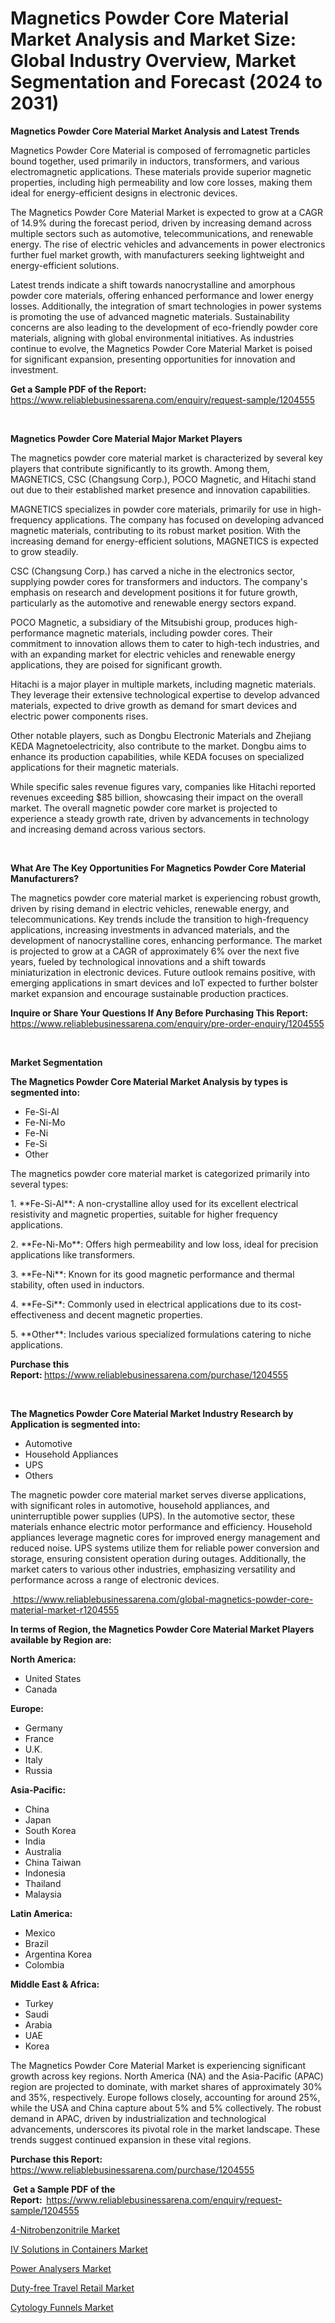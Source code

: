 <p><h1>Magnetics Powder Core Material Market Analysis and Market Size: Global Industry Overview, Market Segmentation and Forecast (2024 to 2031)</h1></p><p><strong>Magnetics Powder Core Material Market Analysis and Latest Trends</strong></p>
<p><p>Magnetics Powder Core Material is composed of ferromagnetic particles bound together, used primarily in inductors, transformers, and various electromagnetic applications. These materials provide superior magnetic properties, including high permeability and low core losses, making them ideal for energy-efficient designs in electronic devices.</p><p>The Magnetics Powder Core Material Market is expected to grow at a CAGR of 14.9% during the forecast period, driven by increasing demand across multiple sectors such as automotive, telecommunications, and renewable energy. The rise of electric vehicles and advancements in power electronics further fuel market growth, with manufacturers seeking lightweight and energy-efficient solutions. </p><p>Latest trends indicate a shift towards nanocrystalline and amorphous powder core materials, offering enhanced performance and lower energy losses. Additionally, the integration of smart technologies in power systems is promoting the use of advanced magnetic materials. Sustainability concerns are also leading to the development of eco-friendly powder core materials, aligning with global environmental initiatives. As industries continue to evolve, the Magnetics Powder Core Material Market is poised for significant expansion, presenting opportunities for innovation and investment.</p></p>
<p><strong>Get a Sample PDF of the Report:&nbsp;</strong> <a href="https://www.reliablebusinessarena.com/enquiry/request-sample/1204555?utm_campaign=1337&utm_medium=2&utm_source=Github&utm_content=ia&utm_term=16102024&utm_id=magnetics-powder-core-material">https://www.reliablebusinessarena.com/enquiry/request-sample/1204555</a></p>
<p>&nbsp;</p>
<p><strong>Magnetics Powder Core Material Major Market Players</strong></p>
<p><p>The magnetics powder core material market is characterized by several key players that contribute significantly to its growth. Among them, MAGNETICS, CSC (Changsung Corp.), POCO Magnetic, and Hitachi stand out due to their established market presence and innovation capabilities.</p><p>MAGNETICS specializes in powder core materials, primarily for use in high-frequency applications. The company has focused on developing advanced magnetic materials, contributing to its robust market position. With the increasing demand for energy-efficient solutions, MAGNETICS is expected to grow steadily.</p><p>CSC (Changsung Corp.) has carved a niche in the electronics sector, supplying powder cores for transformers and inductors. The company's emphasis on research and development positions it for future growth, particularly as the automotive and renewable energy sectors expand.</p><p>POCO Magnetic, a subsidiary of the Mitsubishi group, produces high-performance magnetic materials, including powder cores. Their commitment to innovation allows them to cater to high-tech industries, and with an expanding market for electric vehicles and renewable energy applications, they are poised for significant growth.</p><p>Hitachi is a major player in multiple markets, including magnetic materials. They leverage their extensive technological expertise to develop advanced materials, expected to drive growth as demand for smart devices and electric power components rises.</p><p>Other notable players, such as Dongbu Electronic Materials and Zhejiang KEDA Magnetoelectricity, also contribute to the market. Dongbu aims to enhance its production capabilities, while KEDA focuses on specialized applications for their magnetic materials.</p><p>While specific sales revenue figures vary, companies like Hitachi reported revenues exceeding $85 billion, showcasing their impact on the overall market. The overall magnetic powder core market is projected to experience a steady growth rate, driven by advancements in technology and increasing demand across various sectors.</p></p>
<p>&nbsp;</p>
<p><strong>What Are The Key Opportunities For Magnetics Powder Core Material Manufacturers?</strong></p>
<p><p>The magnetics powder core material market is experiencing robust growth, driven by rising demand in electric vehicles, renewable energy, and telecommunications. Key trends include the transition to high-frequency applications, increasing investments in advanced materials, and the development of nanocrystalline cores, enhancing performance. The market is projected to grow at a CAGR of approximately 6% over the next five years, fueled by technological innovations and a shift towards miniaturization in electronic devices. Future outlook remains positive, with emerging applications in smart devices and IoT expected to further bolster market expansion and encourage sustainable production practices.</p></p>
<p><strong>Inquire or Share Your Questions If Any Before Purchasing This Report:</strong> <a href="https://www.reliablebusinessarena.com/enquiry/pre-order-enquiry/1204555?utm_campaign=1337&utm_medium=2&utm_source=Github&utm_content=ia&utm_term=16102024&utm_id=magnetics-powder-core-material">https://www.reliablebusinessarena.com/enquiry/pre-order-enquiry/1204555</a></p>
<p>&nbsp;</p>
<p><strong>Market Segmentation</strong></p>
<p><strong>The Magnetics Powder Core Material Market Analysis by types is segmented into:</strong></p>
<p><ul><li>Fe-Si-Al</li><li>Fe-Ni-Mo</li><li>Fe-Ni</li><li>Fe-Si</li><li>Other</li></ul></p>
<p><p>The magnetics powder core material market is categorized primarily into several types: </p><p>1. **Fe-Si-Al**: A non-crystalline alloy used for its excellent electrical resistivity and magnetic properties, suitable for higher frequency applications.</p><p>2. **Fe-Ni-Mo**: Offers high permeability and low loss, ideal for precision applications like transformers.</p><p>3. **Fe-Ni**: Known for its good magnetic performance and thermal stability, often used in inductors.</p><p>4. **Fe-Si**: Commonly used in electrical applications due to its cost-effectiveness and decent magnetic properties.</p><p>5. **Other**: Includes various specialized formulations catering to niche applications.</p></p>
<p><strong>Purchase this Report:&nbsp;</strong><a href="https://www.reliablebusinessarena.com/purchase/1204555?utm_campaign=1337&utm_medium=2&utm_source=Github&utm_content=ia&utm_term=16102024&utm_id=magnetics-powder-core-material">https://www.reliablebusinessarena.com/purchase/1204555</a></p>
<p>&nbsp;</p>
<p><strong>The Magnetics Powder Core Material Market Industry Research by Application is segmented into:</strong></p>
<p><ul><li>Automotive</li><li>Household Appliances</li><li>UPS</li><li>Others</li></ul></p>
<p><p>The magnetic powder core material market serves diverse applications, with significant roles in automotive, household appliances, and uninterruptible power supplies (UPS). In the automotive sector, these materials enhance electric motor performance and efficiency. Household appliances leverage magnetic cores for improved energy management and reduced noise. UPS systems utilize them for reliable power conversion and storage, ensuring consistent operation during outages. Additionally, the market caters to various other industries, emphasizing versatility and performance across a range of electronic devices.</p></p>
<p><a href="https://www.reliablebusinessarena.com/global-magnetics-powder-core-material-market-r1204555?utm_campaign=1337&utm_medium=2&utm_source=Github&utm_content=ia&utm_term=16102024&utm_id=magnetics-powder-core-material">&nbsp;https://www.reliablebusinessarena.com/global-magnetics-powder-core-material-market-r1204555</a></p>
<p><strong>In terms of Region, the Magnetics Powder Core Material Market Players available by Region are:</strong></p>
<p>
    <p> <strong> North America: </strong>
        <ul>
            <li>United States</li>
            <li>Canada</li>
        </ul>
        </p> 
    <p> <strong> Europe: </strong>
        <ul>
            <li>Germany</li>
            <li>France</li>
            <li>U.K.</li>
            <li>Italy</li>
            <li>Russia</li>
        </ul>
        </p> 
    <p> <strong> Asia-Pacific: </strong>
        <ul>
            <li>China</li>
            <li>Japan</li>
            <li>South Korea</li>
            <li>India</li>
            <li>Australia</li>
            <li>China Taiwan</li>
            <li>Indonesia</li>
            <li>Thailand</li>
            <li>Malaysia</li>
        </ul>
        </p> 
    <p> <strong> Latin America: </strong>
        <ul>
            <li>Mexico</li>
            <li>Brazil</li>
            <li>Argentina Korea</li>
            <li>Colombia</li>
        </ul>
        </p> 
    <p> <strong> Middle East & Africa: </strong>
        <ul>
            <li>Turkey</li>
            <li>Saudi</li>
            <li>Arabia</li>
            <li>UAE</li>
            <li>Korea</li>
        </ul>
    </p>
    </p>
<p><p>The Magnetics Powder Core Material Market is experiencing significant growth across key regions. North America (NA) and the Asia-Pacific (APAC) region are projected to dominate, with market shares of approximately 30% and 35%, respectively. Europe follows closely, accounting for around 25%, while the USA and China capture about 5% and 5% collectively. The robust demand in APAC, driven by industrialization and technological advancements, underscores its pivotal role in the market landscape. These trends suggest continued expansion in these vital regions.</p></p>
<p><strong>Purchase this Report: </strong><a href="https://www.reliablebusinessarena.com/purchase/1204555?utm_campaign=1337&utm_medium=2&utm_source=Github&utm_content=ia&utm_term=16102024&utm_id=magnetics-powder-core-material">https://www.reliablebusinessarena.com/purchase/1204555</a></p>
<p>&nbsp;<strong>Get a Sample PDF of the Report:&nbsp;&nbsp;</strong><a href="https://www.reliablebusinessarena.com/enquiry/request-sample/1204555?utm_campaign=1337&utm_medium=2&utm_source=Github&utm_content=ia&utm_term=16102024&utm_id=magnetics-powder-core-material">https://www.reliablebusinessarena.com/enquiry/request-sample/1204555</a></p>
<p><strong></strong></p>
<p><p><a href="https://www.linkedin.com/pulse/evaluating-global-4-nitrobenzonitrile-market-trends-growth-6u7mf?trk=public_post_embed_feed-article-content&utm_campaign=1337&utm_medium=2&utm_source=Github&utm_content=ia&utm_term=16102024&utm_id=magnetics-powder-core-material">4-Nitrobenzonitrile Market</a></p><p><a href="https://www.linkedin.com/pulse/emerging-trends-iv-solutions-containers-market-global-rttbf?trk=public_post_embed_feed-article-content&utm_campaign=1337&utm_medium=2&utm_source=Github&utm_content=ia&utm_term=16102024&utm_id=magnetics-powder-core-material">IV Solutions in Containers Market</a></p><p><a href="https://github.com/trinityagqtf/Market-Research-Report-List-1/blob/main/power-analysers-market.md?utm_campaign=1337&utm_medium=2&utm_source=Github&utm_content=ia&utm_term=16102024&utm_id=magnetics-powder-core-material">Power Analysers Market</a></p><p><a href="https://www.linkedin.com/pulse/duty-free-travel-retail-industry-sector-market-dynamics-fatpf?trk=public_post_embed_feed-article-content&utm_campaign=1337&utm_medium=2&utm_source=Github&utm_content=ia&utm_term=16102024&utm_id=magnetics-powder-core-material">Duty-free Travel Retail Market</a></p><p><a href="https://github.com/annabelpric84w/Market-Research-Report-List-1/blob/main/cytology-funnels-market.md?utm_campaign=1337&utm_medium=2&utm_source=Github&utm_content=ia&utm_term=16102024&utm_id=magnetics-powder-core-material">Cytology Funnels Market</a></p></p>
